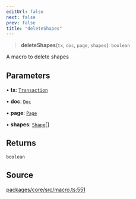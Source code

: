 ```yaml
---
editUrl: false
next: false
prev: false
title: "deleteShapes"
---
```


> **deleteShapes**(`tx`, `doc`, `page`, `shapes`): `boolean`

A macro to delete shapes

## Parameters

• **tx**: [`Transaction`](/api-core/classes/transaction/)

• **doc**: [`Doc`](/api-core/classes/doc/)

• **page**: [`Page`](/api-core/classes/page/)

• **shapes**: [`Shape`](/api-core/classes/shape/)[]

## Returns

`boolean`

## Source

[packages/core/src/macro.ts:551](https://github.com/dgmjs/dgmjs/blob/main/packages/core/src/macro.ts#L551)
